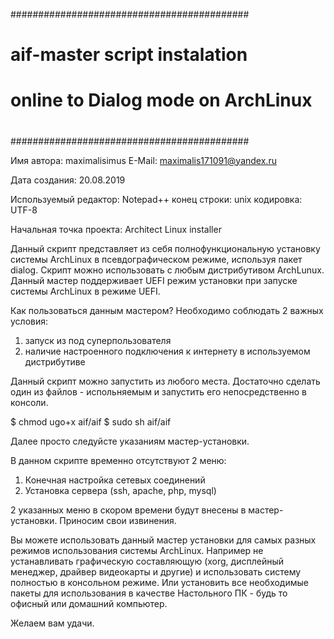 ###########################################
#                                         #
#   aif-master script instalation         #
#   online to Dialog mode on ArchLinux    #
#                                         #
###########################################

Имя автора: maximalisimus
E-Mail: maximalis171091@yandex.ru
 
Дата создания: 20.08.2019

Используемый редактор: Notepad++
    конец строки: unix
    кодировка: UTF-8
    
Начальная точка проекта: Architect Linux installer

Данный скрипт представляет из себя полнофункциональную установку системы ArchLinux в псевдографическом режиме, используя пакет dialog.
Скрипт можно использовать с любым дистрибутивом ArchLunux. Данный мастер поддерживает UEFI режим установки при запуске системы ArchLinux в режиме UEFI.

Как пользоваться данным мастером?
Необходимо соблюдать 2 важных условия:
1) запуск из под суперпользователя
2) наличие настроенного подключения к интернету в используемом дистрибутиве

Данный скрипт можно запустить из любого места. 
Достаточно сделать один из файлов - испольняемым и запустить его непосредственно в консоли.

$ chmod ugo+x aif/aif
$ sudo sh aif/aif

Далее просто следуйсте указаниям мастер-установки.

В данном скрипте временно отсутствуют 2 меню:

1) Конечная настройка сетевых соединений
2) Установка сервера (ssh, apache, php, mysql)

2 указанных меню в скором времени будут внесены в мастер-установки. Приносим свои извинения.

Вы можете использовать данный мастер установки для самых разных режимов использования системы ArchLinux.
Например не устанавливать графическую составляющую (xorg, дисплейный менеджер, драйвер видеокарты и другие) и использовать систему полностью в консольном режиме.
Или установить все необходимые пакеты для использования в качестве Настольного ПК - будь то офисный или домашний компьютер.

Желаем вам удачи.



